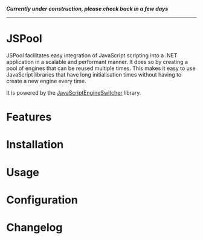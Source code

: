 ***Currently under construction, please check back in a few days***
___

JSPool
======

JSPool facilitates easy integration of JavaScript scripting into a .NET 
application in a scalable and performant manner. It does so by creating a pool
of engines that can be reused multiple times. This makes it easy to use 
JavaScript libraries that have long initialisation times without having to 
create a new engine every time.

It is powered by the [JavaScriptEngineSwitcher](https://github.com/Taritsyn/JavaScriptEngineSwitcher)
library.

Features
========

Installation
============

Usage
=====

Configuration
=============

Changelog
=========

